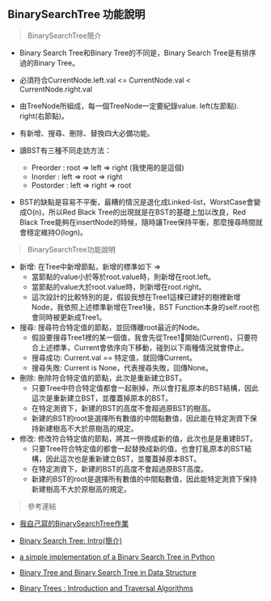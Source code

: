 ## BinarySearchTree 功能說明
> BinarySearchTree簡介

+ Binary Search Tree和Binary Tree的不同是，Binary Search Tree是有排序過的Binary Tree。

+ 必須符合CurrentNode.left.val <= CurrentNode.val < CurrentNode.right.val
+ 由TreeNode所組成，每一個TreeNode一定要紀錄value. left(左節點). right(右節點)。
+ 有新增、搜尋、刪除、替換四大必備功能。
+ 讀BST有三種不同走訪方法：
    + Preorder : root => left => right (我使用的是這個)
    + Inorder : left => root => right
    + Postorder : left => right => root
+ BST的缺點是容易不平衡，最糟的情況是退化成Linked-list，WorstCase會變成O(n)，所以Red Black Tree的出現就是在BST的基礎上加以改良，Red Black Tree能夠在insertNode的時候，隨時讓Tree保持平衡，那麼搜尋時間就會穩定維持O(logn)。

> BinarySearchTree功能說明
+ 新增: 在Tree中新增節點，新增的標準如下 =>
    + 當節點的value小於等於root.value時，則新增在root.left。
    + 當節點的value大於root.value時，則新增在root.right。
    + 這次設計的比較特別的是，假設我想在Tree1這棵已建好的樹裡新增Node，我依照上述標準新增在Tree1後，BST Function本身的self.root也會同時被更新成Tree1。
+ 搜尋: 搜尋符合特定值的節點，並回傳離root最近的Node。
    + 假設要搜尋Tree1裡的某一個值，我會先從Tree1開始(Current)，只要符合上述標準，Current會依序向下移動，碰到以下兩種情況就會停止。
    + 搜尋成功: Current.val == 特定值，就回傳Current。
    + 搜尋失敗: Current is None，代表搜尋失敗，回傳None。
+ 刪除: 刪除符合特定值的節點，此次是重新建立BST。
    + 只要Tree中符合特定值都會一起刪掉，所以會打亂原本的BST結構，因此這次是重新建立BST，並覆蓋掉原本的BST。
    + 在特定測資下，新建的BST的高度不會超過原BST的樹高。
    + 新建的BST的root是選擇所有數值的中間點數值，因此能在特定測資下保持新建樹高不大於原樹高的規定。
+ 修改: 修改符合特定值的節點，將其一併換成新的值，此次也是是重建BST。
    + 只要Tree符合特定值的都會一起替換成新的值，也會打亂原本的BST結構，因此這次也是重新建立BST，並覆蓋掉原本BST。
    + 在特定測資下，新建的BST的高度不會超過原BST高度。
    + 新建的BST的root是選擇所有數值的中間點數值，因此能特定測資下保持新建樹高不大於原樹高的規定。

> 參考連結
+ [我自己寫的BinarySearchTree作業]()
+ [Binary Search Tree: Intro(簡介)](http://alrightchiu.github.io/SecondRound/binary-search-tree-introjian-jie.html)
  
+ [a simple implementation of a Binary Search Tree in Python](https://gist.github.com/jakemmarsh/8273963)

+ [Binary Tree and Binary Search Tree in Data Structure](https://www.youtube.com/watch?time_continue=1&v=7vw2iIdqHlM&feature=emb_logo)

+ [Binary Trees : Introduction and Traversal Algorithms](https://www.youtube.com/watch?v=6oL-0TdVy28)

